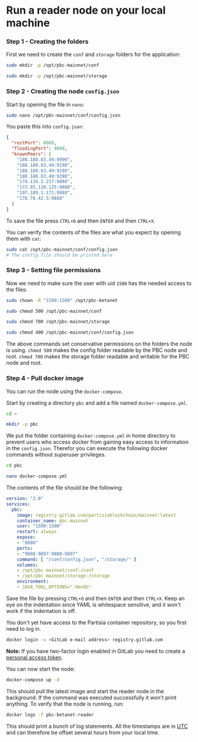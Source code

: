 # Run a reader node on your local machine

### Step 1 - Creating the folders

First we need to create the `conf` and `storage` folders for the application:

```` bash
sudo mkdir -p /opt/pbc-mainnet/conf
````
```` bash
sudo mkdir -p /opt/pbc-mainnet/storage
````

### Step 2 - Creating the node `config.json`

Start by opening the file in `nano`:

````bash
sudo nano /opt/pbc-mainnet/conf/config.json
````
You paste this into `config.json`:
````json
{
  "restPort": 8080,
  "floodingPort": 9888,
  "knownPeers": [
    "188.180.83.49:9090",
    "188.180.83.49:9190",
    "188.180.83.49:9290",
    "188.180.83.49:9390",
    "174.138.2.217:9888",
    "172.93.110.125:9888",
    "107.189.1.171:9888",
    "176.78.42.5:9888"
  ]
}
````

To save the file press `CTRL+O` and then `ENTER` and then `CTRL+X`.

You can verify the contents of the files are what you expect by opening them with `cat`:

````bash
sudo cat /opt/pbc-mainnet/conf/config.json
# The config file should be printed here
````

### Step 3 - Setting file permissions

Now we need to make sure the user with uid `1500` has the needed access to the files:

```` bash
sudo chown -R "1500:1500" /opt/pbc-betanet
````
````bash
sudo chmod 500 /opt/pbc-mainnet/conf
````
````bash
sudo chmod 700 /opt/pbc-mainnet/storage
````
````bash
sudo chmod 400 /opt/pbc-mainnet/conf/config.json
````

The above commands set conservative permissions on the folders the node is using. `chmod 500` makes the config folder readable by the PBC node and root. `chmod 700` makes the storage folder readable and writable for the PBC node and root.

### Step 4 - Pull docker image

You can run the node using the `docker-compose`.

Start by creating a directory `pbc` and add a file named `docker-compose.yml`.
````bash
cd ~
````
````bash
mkdir -p pbc
````
We put the folder containing `docker-compose.yml` in home directory to prevent users who access docker from gaining easy access to information in the `config.json`. Therefor you can execute the following docker commands without superuser privileges.
````bash
cd pbc
````
````bash
nano docker-compose.yml
````

The contents of the file should be the following:

````yaml
version: "2.0"
services:
  pbc:
    image: registry.gitlab.com/partisiablockchain/mainnet:latest
    container_name: pbc-mainnet
    user: "1500:1500"
    restart: always
    expose:
    - "8080"
    ports:
    - "9888-9897:9888-9897"
    command: [ "/conf/config.json", "/storage/" ]
    volumes:
    - /opt/pbc-mainnet/conf:/conf
    - /opt/pbc-mainnet/storage:/storage
    environment:
    - JAVA_TOOL_OPTIONS="-Xmx8G"
````
Save the file by pressing `CTRL+O` and then `ENTER` and then `CTRL+X`.
Keep an eye on the indentation since YAML is whitespace sensitive, and it won't work if the indentation is off.

You don't yet have access to the Partisia container repository, so you first need to log in.

````bash
docker login -u <GitLab e-mail address> registry.gitlab.com
````

**Note:** If you have two-factor login enabled in GitLab you need to create a [personal access token](https://gitlab.com/-/profile/personal_access_tokens).

You can now start the node:

````bash
docker-compose up -d
````

This should pull the latest image and start the reader node in the background. If the command was executed successfully it won't print anything. To verify that the node is running, run:

````bash
docker logs -f pbc-betanet-reader
````

This should print a bunch of log statements. All the timestamps are in [UTC](https://en.wikipedia.org/wiki/Coordinated_Universal_Time) and can therefore be offset several hours from your local time.

